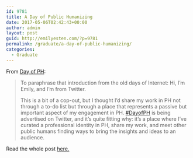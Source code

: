 ```yaml
---
id: 9781
title: A Day of Public Humanizing
date: 2017-05-06T02:42:43+00:00
author: admin
layout: post
guid: http://emilyesten.com/?p=9781
permalink: /graduate/a-day-of-public-humanizing/
categories:
  - Graduate
---
```

From <a href="https://digitalstorytelling.jimmcgrath.us/uncategorized/calling-something-a-dataset-visualizing-the-crystal-palace/#more-140" target="_blank" rel="noopener noreferrer">Day of PH</a>:

> To paraphrase that introduction from the old days of Internet: Hi, I’m Emily, and I’m from Twitter.
> 
> This is a bit of a cop-out, but I thought I’d share my work in PH not through a to-do list but through a place that represents a passive but important aspect of my engagement in PH. <a href="https://twitter.com/search?f=tweets&vertical=default&q=%23dayofph" target="_blank" rel="noopener noreferrer">#DayofPH</a> is being advertised on Twitter, and it’s quite fitting why: it’s a place where I’ve curated a professional identity in PH, share my work, and meet other public humans finding ways to bring the insights and ideas to an audience.

Read the whole post <a href="https://dayofph.wordpress.com/2017/05/04/emily-esten-on-twitter-and-public-humanities/" target="_blank" rel="noopener noreferrer">here.</a>